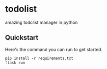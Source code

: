 # todolist

amazing todolist manager in python

## Quickstart

Here's the command you can run to get started.

```
pip install -r requirements.txt
flask run
```
